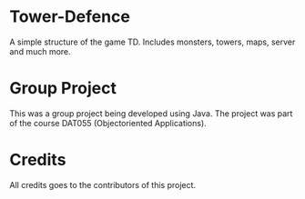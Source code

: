 # Tower-Defence

A simple structure of the game TD. Includes monsters, towers, maps, server and much more.

# Group Project

This was a group project being developed using Java. The project was part of the course DAT055 (Objectoriented Applications).

# Credits

All credits goes to the contributors of this project. 

